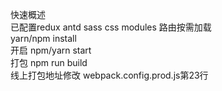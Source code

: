 快速概述  
已配置redux antd sass css modules 路由按需加载  
yarn/npm install  
开启 npm/yarn start   
打包 npm run build  
线上打包地址修改 webpack.config.prod.js第23行  
